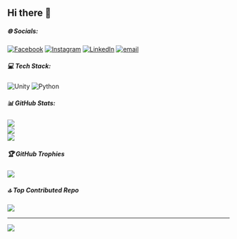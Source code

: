 ## Hi there 👋

<!--
**Kial1266/Kial1266** is a ✨ _special_ ✨ repository because its `README.md` (this file) appears on your GitHub profile.

Here are some ideas to get you started:

- 🔭 I’m currently working on ...
- 🌱 I’m currently learning ...
- 👯 I’m looking to collaborate on ...
- 🤔 I’m looking for help with ...
- 💬 Ask me about ...
- 📫 How to reach me: ...
- 😄 Pronouns: ...
- ⚡ Fun fact: ...
-->


##### 🌐 Socials:
[![Facebook](https://img.shields.io/badge/Facebook-%231877F2.svg?logo=Facebook&logoColor=white)](https://facebook.com/KIAL) [![Instagram](https://img.shields.io/badge/Instagram-%23E4405F.svg?logo=Instagram&logoColor=white)](https://instagram.com/kyallki) [![LinkedIn](https://img.shields.io/badge/LinkedIn-%230077B5.svg?logo=linkedin&logoColor=white)](https://www.linkedin.com/in/muhammad-rizky-alfarizi-29838b328/) [![email](https://img.shields.io/badge/Email-D14836?logo=gmail&logoColor=white)](mailto:muhammadrizkyal1266@gmail.com) 

##### 💻 Tech Stack:
![Unity](https://img.shields.io/badge/unity-%23000000.svg?style=for-the-badge&logo=unity&logoColor=white) ![Python](https://img.shields.io/badge/python-3670A0?style=for-the-badge&logo=python&logoColor=ffdd54)

##### 📊 GitHub Stats:
![](https://github-readme-stats.vercel.app/api?username=Kial1266&theme=dark&hide_border=false&include_all_commits=false&count_private=false)<br/>
![](https://nirzak-streak-stats.vercel.app/?user=Kial1266&theme=dark&hide_border=false)<br/>
![](https://github-readme-stats.vercel.app/api/top-langs/?username=Kial1266&theme=dark&hide_border=false&include_all_commits=false&count_private=false&layout=compact)


##### 🏆 GitHub Trophies
![](https://github-profile-trophy.vercel.app/?username=Kial1266&theme=radical&no-frame=false&no-bg=true&margin-w=4)


##### 🔝 Top Contributed Repo
![](https://github-contributor-stats.vercel.app/api?username=Kial1266&limit=5&theme=dark&combine_all_yearly_contributions=true)

---
[![](https://visitcount.itsvg.in/api?id=Kial1266&icon=0&color=0)](https://visitcount.itsvg.in)

<!-- Proudly created with GPRM ( https://gprm.itsvg.in ) -->
